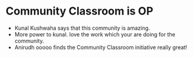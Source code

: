# Community Classroom is OP

- Kunal Kushwaha says that this community is amazing.
- More power to kunal. love the work which your are doing for the community.
- Anirudh ooooo finds the Community Classroom initiative really great!
